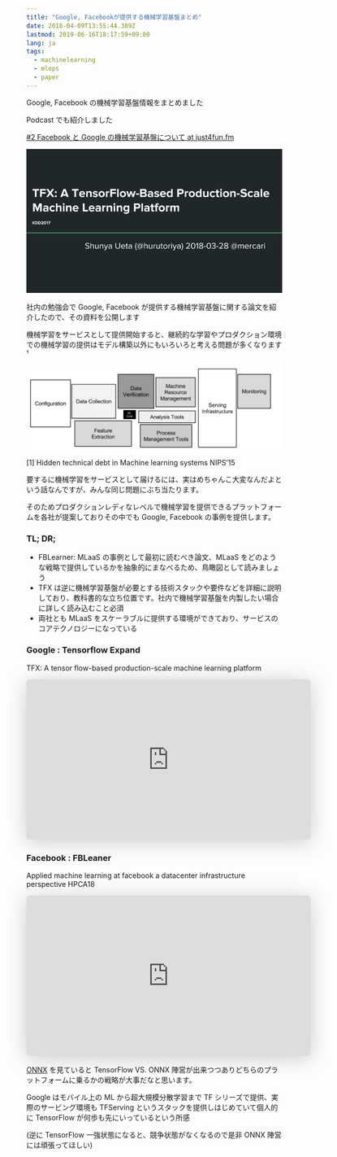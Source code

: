 ```yaml
---
title: "Google, Facebookが提供する機械学習基盤まとめ"
date: 2018-04-09T13:55:44.389Z
lastmod: 2019-06-16T18:17:59+09:00
lang: ja
tags:
  - machinelearning
  - mlops
  - paper
---
```


Google, Facebook の機械学習基盤情報をまとめました

Podcast でも紹介しました

[#2 Facebook と Google の機械学習基盤について at just4fun.fm](https://anchor.fm/hurutoriya/episodes/2-Facebook-Google-ek6gm7/a-a58em8)

![image](/posts/2018-04-09/images/1.gif)

社内の勉強会で Google, Facebook が提供する機械学習基盤に関する論文を紹介したので、その資料を公開します

機械学習をサービスとして提供開始すると、継続的な学習やプロダクション環境での機械学習の提供はモデル構築以外にもいろいろと考える問題が多くなります ¹

![image](/posts/2018-04-09/images/2.png)

[1] Hidden technical debt in Machine learning systems NIPS’15

要するに機械学習をサービスとして届けるには、実はめちゃんこ大変なんだよという話なんですが、みんな同じ問題にぶち当たります。

そのためプロダクションレディなレベルで機械学習を提供できるプラットフォームを各社が提案しておりその中でも Google, Facebook の事例を提供します。

### TL; DR;

- FBLearner: MLaaS の事例として最初に読むべき論文、MLaaS をどのような戦略で提供しているかを抽象的にまなべるため、鳥瞰図として読みましょう
- TFX は逆に機械学習基盤が必要とする技術スタックや要件などを詳細に説明しており、教科書的な立ち位置です。社内で機械学習基盤を内製したい場合に詳しく読み込むこと必須
- 両社とも MLaaS をスケーラブルに提供する環境ができており、サービスのコアテクノロジーになっている

### Google : Tensorflow Expand

TFX: A tensor flow-based production-scale machine learning platform

<iframe class="speakerdeck-iframe" frameborder="0" src="https://speakerdeck.com/player/328015ef8c90420599327a35fdc15703" title="TFX: A tensor flow-based production-scale machine learning platform" allowfullscreen="true" mozallowfullscreen="true" webkitallowfullscreen="true" style="border: 0px; background: padding-box padding-box rgba(0, 0, 0, 0.1); margin: 0px; padding: 0px; border-radius: 6px; box-shadow: rgba(0, 0, 0, 0.2) 0px 5px 40px; width: 560px; height: 315px;" data-ratio="1.7777777777777777"></iframe>

### Facebook : FBLeaner

Applied machine learning at facebook a datacenter infrastructure perspective HPCA18

<iframe class="speakerdeck-iframe" frameborder="0" src="https://speakerdeck.com/player/ef0a7895bfb04e76849a7978292031e5" title="Applied machine learning at facebook a datacenter infrastructure perspective HPCA18" allowfullscreen="true" mozallowfullscreen="true" webkitallowfullscreen="true" style="border: 0px; background: padding-box padding-box rgba(0, 0, 0, 0.1); margin: 0px; padding: 0px; border-radius: 6px; box-shadow: rgba(0, 0, 0, 0.2) 0px 5px 40px; width: 560px; height: 315px;" data-ratio="1.7777777777777777"></iframe>

[ONNX](https://onnx.ai/) を見ていると TensorFlow VS. ONNX 陣営が出来つつありどちらのプラットフォームに乗るかの戦略が大事だなと思います。

Google はモバイル上の ML から超大規模分散学習まで TF シリーズで提供、実際のサービング環境も TFServing というスタックを提供しはじめていて個人的に TensorFlow が何歩も先にいっているという所感

(逆に TensorFlow 一強状態になると、競争状態がなくなるので是非 ONNX 陣営には頑張ってほしい)
